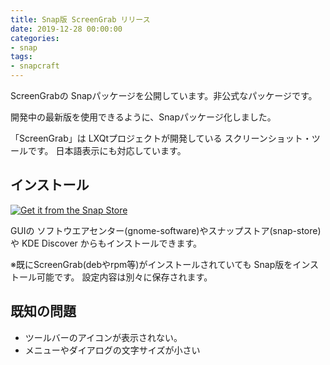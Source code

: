 ```yaml
---
title: Snap版 ScreenGrab リリース
date: 2019-12-28 00:00:00
categories:
- snap
tags:
- snapcraft
---
```


ScreenGrabの Snapパッケージを公開しています。非公式なパッケージです。

開発中の最新版を使用できるように、Snapパッケージ化しました。

「ScreenGrab」は LXQtプロジェクトが開発している スクリーンショット・ツールです。
日本語表示にも対応しています。

## インストール

[![Get it from the Snap Store](https://snapcraft.io/static/images/badges/en/snap-store-black.svg)](https://snapcraft.io/screengrab-snap)

GUIの ソフトウエアセンター(gnome-software)やスナップストア(snap-store)や KDE Discover からもインストールできます。

※既にScreenGrab(debやrpm等)がインストールされていても Snap版をインストール可能です。
設定内容は別々に保存されます。

## 既知の問題

* ツールバーのアイコンが表示されない。
* メニューやダイアログの文字サイズが小さい
